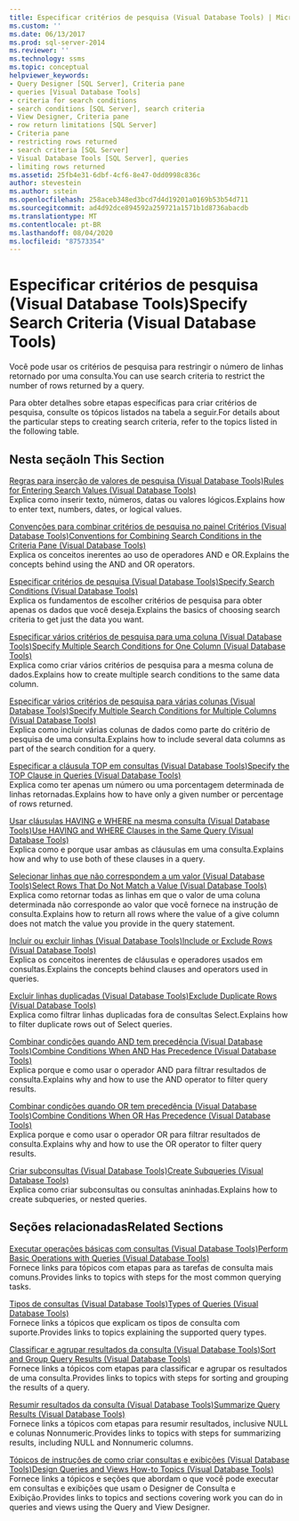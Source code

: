 ```yaml
---
title: Especificar critérios de pesquisa (Visual Database Tools) | Microsoft Docs
ms.custom: ''
ms.date: 06/13/2017
ms.prod: sql-server-2014
ms.reviewer: ''
ms.technology: ssms
ms.topic: conceptual
helpviewer_keywords:
- Query Designer [SQL Server], Criteria pane
- queries [Visual Database Tools]
- criteria for search conditions
- search conditions [SQL Server], search criteria
- View Designer, Criteria pane
- row return limitations [SQL Server]
- Criteria pane
- restricting rows returned
- search criteria [SQL Server]
- Visual Database Tools [SQL Server], queries
- limiting rows returned
ms.assetid: 25fb4e31-6dbf-4cf6-8e47-0dd0998c836c
author: stevestein
ms.author: sstein
ms.openlocfilehash: 258aceb348ed3bcd7d4d19201a0169b53b54d711
ms.sourcegitcommit: ad4d92dce894592a259721a1571b1d8736abacdb
ms.translationtype: MT
ms.contentlocale: pt-BR
ms.lasthandoff: 08/04/2020
ms.locfileid: "87573354"
---
```

# <a name="specify-search-criteria-visual-database-tools"></a><span data-ttu-id="41b52-102">Especificar critérios de pesquisa (Visual Database Tools)</span><span class="sxs-lookup"><span data-stu-id="41b52-102">Specify Search Criteria (Visual Database Tools)</span></span>
  <span data-ttu-id="41b52-103">Você pode usar os critérios de pesquisa para restringir o número de linhas retornado por uma consulta.</span><span class="sxs-lookup"><span data-stu-id="41b52-103">You can use search criteria to restrict the number of rows returned by a query.</span></span>  
  
 <span data-ttu-id="41b52-104">Para obter detalhes sobre etapas específicas para criar critérios de pesquisa, consulte os tópicos listados na tabela a seguir.</span><span class="sxs-lookup"><span data-stu-id="41b52-104">For details about the particular steps to creating search criteria, refer to the topics listed in the following table.</span></span>  
  
## <a name="in-this-section"></a><span data-ttu-id="41b52-105">Nesta seção</span><span class="sxs-lookup"><span data-stu-id="41b52-105">In This Section</span></span>  
 [<span data-ttu-id="41b52-106">Regras para inserção de valores de pesquisa &#40;Visual Database Tools&#41;</span><span class="sxs-lookup"><span data-stu-id="41b52-106">Rules for Entering Search Values &#40;Visual Database Tools&#41;</span></span>](visual-database-tools.md)  
 <span data-ttu-id="41b52-107">Explica como inserir texto, números, datas ou valores lógicos.</span><span class="sxs-lookup"><span data-stu-id="41b52-107">Explains how to enter text, numbers, dates, or logical values.</span></span>  
  
 [<span data-ttu-id="41b52-108">Convenções para combinar critérios de pesquisa no painel Critérios &#40;Visual Database Tools&#41;</span><span class="sxs-lookup"><span data-stu-id="41b52-108">Conventions for Combining Search Conditions in the Criteria Pane &#40;Visual Database Tools&#41;</span></span>](conventions-combine-search-conditions-in-criteria-pane-visual-db-tools.md)  
 <span data-ttu-id="41b52-109">Explica os conceitos inerentes ao uso de operadores AND e OR.</span><span class="sxs-lookup"><span data-stu-id="41b52-109">Explains the concepts behind using the AND and OR operators.</span></span>  
  
 [<span data-ttu-id="41b52-110">Especificar critérios de pesquisa &#40;Visual Database Tools&#41;</span><span class="sxs-lookup"><span data-stu-id="41b52-110">Specify Search Conditions &#40;Visual Database Tools&#41;</span></span>](specify-search-conditions-visual-database-tools.md)  
 <span data-ttu-id="41b52-111">Explica os fundamentos de escolher critérios de pesquisa para obter apenas os dados que você deseja.</span><span class="sxs-lookup"><span data-stu-id="41b52-111">Explains the basics of choosing search criteria to get just the data you want.</span></span>  
  
 [<span data-ttu-id="41b52-112">Especificar vários critérios de pesquisa para uma coluna &#40;Visual Database Tools&#41;</span><span class="sxs-lookup"><span data-stu-id="41b52-112">Specify Multiple Search Conditions for One Column &#40;Visual Database Tools&#41;</span></span>](specify-multiple-search-conditions-for-one-column-visual-database-tools.md)  
 <span data-ttu-id="41b52-113">Explica como criar vários critérios de pesquisa para a mesma coluna de dados.</span><span class="sxs-lookup"><span data-stu-id="41b52-113">Explains how to create multiple search conditions to the same data column.</span></span>  
  
 [<span data-ttu-id="41b52-114">Especificar vários critérios de pesquisa para várias colunas &#40;Visual Database Tools&#41;</span><span class="sxs-lookup"><span data-stu-id="41b52-114">Specify Multiple Search Conditions for Multiple Columns &#40;Visual Database Tools&#41;</span></span>](specify-multiple-search-conditions-for-multiple-columns-visual-database-tools.md)  
 <span data-ttu-id="41b52-115">Explica como incluir várias colunas de dados como parte do critério de pesquisa de uma consulta.</span><span class="sxs-lookup"><span data-stu-id="41b52-115">Explains how to include several data columns as part of the search condition for a query.</span></span>  
  
 [<span data-ttu-id="41b52-116">Especificar a cláusula TOP em consultas &#40;Visual Database Tools&#41;</span><span class="sxs-lookup"><span data-stu-id="41b52-116">Specify the TOP Clause in Queries &#40;Visual Database Tools&#41;</span></span>](specify-the-top-clause-in-queries-visual-database-tools.md)  
 <span data-ttu-id="41b52-117">Explica como ter apenas um número ou uma porcentagem determinada de linhas retornadas.</span><span class="sxs-lookup"><span data-stu-id="41b52-117">Explains how to have only a given number or percentage of rows returned.</span></span>  
  
 [<span data-ttu-id="41b52-118">Usar cláusulas HAVING e WHERE na mesma consulta &#40;Visual Database Tools&#41;</span><span class="sxs-lookup"><span data-stu-id="41b52-118">Use HAVING and WHERE Clauses in the Same Query &#40;Visual Database Tools&#41;</span></span>](use-having-and-where-clauses-in-the-same-query-visual-database-tools.md)  
 <span data-ttu-id="41b52-119">Explica como e porque usar ambas as cláusulas em uma consulta.</span><span class="sxs-lookup"><span data-stu-id="41b52-119">Explains how and why to use both of these clauses in a query.</span></span>  
  
 [<span data-ttu-id="41b52-120">Selecionar linhas que não correspondem a um valor &#40;Visual Database Tools&#41;</span><span class="sxs-lookup"><span data-stu-id="41b52-120">Select Rows That Do Not Match a Value &#40;Visual Database Tools&#41;</span></span>](select-rows-that-do-not-match-a-value-visual-database-tools.md)  
 <span data-ttu-id="41b52-121">Explica como retornar todas as linhas em que o valor de uma coluna determinada não corresponde ao valor que você fornece na instrução de consulta.</span><span class="sxs-lookup"><span data-stu-id="41b52-121">Explains how to return all rows where the value of a give column does not match the value you provide in the query statement.</span></span>  
  
 [<span data-ttu-id="41b52-122">Incluir ou excluir linhas &#40;Visual Database Tools&#41;</span><span class="sxs-lookup"><span data-stu-id="41b52-122">Include or Exclude Rows &#40;Visual Database Tools&#41;</span></span>](include-or-exclude-rows-visual-database-tools.md)  
 <span data-ttu-id="41b52-123">Explica os conceitos inerentes de cláusulas e operadores usados em consultas.</span><span class="sxs-lookup"><span data-stu-id="41b52-123">Explains the concepts behind clauses and operators used in queries.</span></span>  
  
 [<span data-ttu-id="41b52-124">Excluir linhas duplicadas &#40;Visual Database Tools&#41;</span><span class="sxs-lookup"><span data-stu-id="41b52-124">Exclude Duplicate Rows &#40;Visual Database Tools&#41;</span></span>](exclude-duplicate-rows-visual-database-tools.md)  
 <span data-ttu-id="41b52-125">Explica como filtrar linhas duplicadas fora de consultas Select.</span><span class="sxs-lookup"><span data-stu-id="41b52-125">Explains how to filter duplicate rows out of Select queries.</span></span>  
  
 [<span data-ttu-id="41b52-126">Combinar condições quando AND tem precedência &#40;Visual Database Tools&#41;</span><span class="sxs-lookup"><span data-stu-id="41b52-126">Combine Conditions When AND Has Precedence &#40;Visual Database Tools&#41;</span></span>](combine-conditions-when-and-has-precedence-visual-database-tools.md)  
 <span data-ttu-id="41b52-127">Explica porque e como usar o operador AND para filtrar resultados de consulta.</span><span class="sxs-lookup"><span data-stu-id="41b52-127">Explains why and how to use the AND operator to filter query results.</span></span>  
  
 [<span data-ttu-id="41b52-128">Combinar condições quando OR tem precedência &#40;Visual Database Tools&#41;</span><span class="sxs-lookup"><span data-stu-id="41b52-128">Combine Conditions When OR Has Precedence &#40;Visual Database Tools&#41;</span></span>](combine-conditions-when-or-has-precedence-visual-database-tools.md)  
 <span data-ttu-id="41b52-129">Explica porque e como usar o operador OR para filtrar resultados de consulta.</span><span class="sxs-lookup"><span data-stu-id="41b52-129">Explains why and how to use the OR operator to filter query results.</span></span>  
  
 [<span data-ttu-id="41b52-130">Criar subconsultas &#40;Visual Database Tools&#41;</span><span class="sxs-lookup"><span data-stu-id="41b52-130">Create Subqueries &#40;Visual Database Tools&#41;</span></span>](create-subqueries-visual-database-tools.md)  
 <span data-ttu-id="41b52-131">Explica como criar subconsultas ou consultas aninhadas.</span><span class="sxs-lookup"><span data-stu-id="41b52-131">Explains how to create subqueries, or nested queries.</span></span>  
  
## <a name="related-sections"></a><span data-ttu-id="41b52-132">Seções relacionadas</span><span class="sxs-lookup"><span data-stu-id="41b52-132">Related Sections</span></span>  
 [<span data-ttu-id="41b52-133">Executar operações básicas com consultas &#40;Visual Database Tools&#41;</span><span class="sxs-lookup"><span data-stu-id="41b52-133">Perform Basic Operations with Queries &#40;Visual Database Tools&#41;</span></span>](perform-basic-operations-with-queries-visual-database-tools.md)  
 <span data-ttu-id="41b52-134">Fornece links para tópicos com etapas para as tarefas de consulta mais comuns.</span><span class="sxs-lookup"><span data-stu-id="41b52-134">Provides links to topics with steps for the most common querying tasks.</span></span>  
  
 [<span data-ttu-id="41b52-135">Tipos de consultas &#40;Visual Database Tools&#41;</span><span class="sxs-lookup"><span data-stu-id="41b52-135">Types of Queries &#40;Visual Database Tools&#41;</span></span>](types-of-queries-visual-database-tools.md)  
 <span data-ttu-id="41b52-136">Fornece links a tópicos que explicam os tipos de consulta com suporte.</span><span class="sxs-lookup"><span data-stu-id="41b52-136">Provides links to topics explaining the supported query types.</span></span>  
  
 [<span data-ttu-id="41b52-137">Classificar e agrupar resultados da consulta &#40;Visual Database Tools&#41;</span><span class="sxs-lookup"><span data-stu-id="41b52-137">Sort and Group Query Results &#40;Visual Database Tools&#41;</span></span>](sort-and-group-query-results-visual-database-tools.md)  
 <span data-ttu-id="41b52-138">Fornece links a tópicos com etapas para classificar e agrupar os resultados de uma consulta.</span><span class="sxs-lookup"><span data-stu-id="41b52-138">Provides links to topics with steps for sorting and grouping the results of a query.</span></span>  
  
 [<span data-ttu-id="41b52-139">Resumir resultados da consulta &#40;Visual Database Tools&#41;</span><span class="sxs-lookup"><span data-stu-id="41b52-139">Summarize Query Results &#40;Visual Database Tools&#41;</span></span>](summarize-query-results-visual-database-tools.md)  
 <span data-ttu-id="41b52-140">Fornece links a tópicos com etapas para resumir resultados, inclusive NULL e colunas Nonnumeric.</span><span class="sxs-lookup"><span data-stu-id="41b52-140">Provides links to topics with steps for summarizing results, including NULL and Nonnumeric columns.</span></span>  
  
 [<span data-ttu-id="41b52-141">Tópicos de instruções de como criar consultas e exibições &#40;Visual Database Tools&#41;</span><span class="sxs-lookup"><span data-stu-id="41b52-141">Design Queries and Views How-to Topics &#40;Visual Database Tools&#41;</span></span>](design-queries-and-views-how-to-topics-visual-database-tools.md)  
 <span data-ttu-id="41b52-142">Fornece links a tópicos e seções que abordam o que você pode executar em consultas e exibições que usam o Designer de Consulta e Exibição.</span><span class="sxs-lookup"><span data-stu-id="41b52-142">Provides links to topics and sections covering work you can do in queries and views using the Query and View Designer.</span></span>  
  
  
